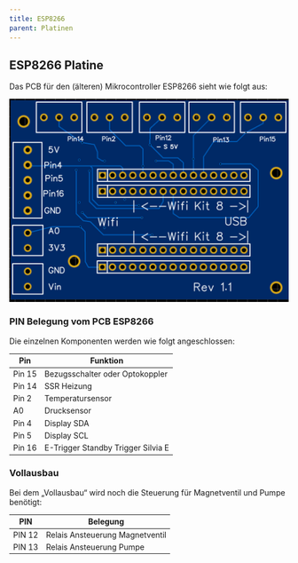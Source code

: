 ```yaml
---
title: ESP8266
parent: Platinen
---
```


## ESP8266 Platine

Das PCB für den (älteren) Mikrocontroller ESP8266 sieht wie folgt aus:

![Platine ESP8266](/img/pcb/esp8266/pcb_esp8266_rev1_1.png)

### PIN Belegung vom PCB ESP8266

Die einzelnen Komponenten werden wie folgt angeschlossen:

| Pin    | Funktion                           |
| ------ | ---------------------------------- |
| Pin 15 | Bezugsschalter oder Optokoppler    |
| Pin 14 | SSR Heizung                        |
| Pin 2  | Temperatursensor                   |
| A0     | Drucksensor                        |
| Pin 4  | Display SDA                        |
| Pin 5  | Display SCL                        |
| Pin 16 | E-Trigger Standby Trigger Silvia E |

### Vollausbau

Bei dem „Vollausbau“ wird noch die Steuerung für Magnetventil und Pumpe benötigt:

| PIN    | Belegung                        |
| ------ | ------------------------------- |
| PIN 12 | Relais Ansteuerung Magnetventil |
| PIN 13 | Relais Ansteuerung Pumpe        |
